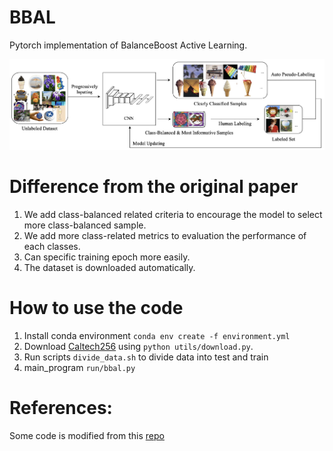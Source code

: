 # BBAL
Pytorch implementation of BalanceBoost Active Learning.

![](readme/arc.jpeg)

# Difference from the original paper

1. We add class-balanced related criteria to encourage the model to select more class-balanced sample.
2. We add more class-related metrics to evaluation the performance of each classes.
3. Can specific training epoch more easily.
4. The dataset is downloaded automatically.

# How to use  the code
1. Install conda environment `conda env create -f environment.yml`
2. Download [Caltech256](https://www.kaggle.com/jessicali9530/caltech256) using `python utils/download.py`.
3. Run scripts `divide_data.sh` to divide data into test and train
4. main_program `run/bbal.py`

# References:
Some code is modified from this [repo](https://github.com/dhaalves/CEAL_keras/blob/master/CEAL_keras.py) 
